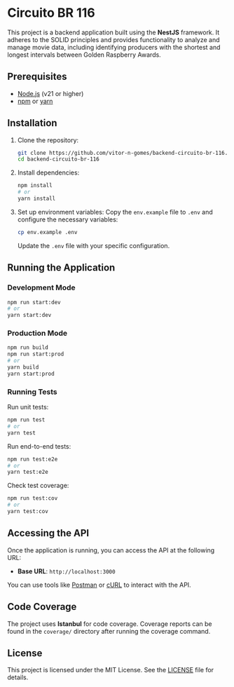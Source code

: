 # Circuito BR 116 

This project is a backend application built using the **NestJS** framework. It adheres to the SOLID principles and provides functionality to analyze and manage movie data, including identifying producers with the shortest and longest intervals between Golden Raspberry Awards.

## Prerequisites

- [Node.js](https://nodejs.org/) (v21 or higher)
- [npm](https://www.npmjs.com/) or [yarn](https://yarnpkg.com/)

## Installation

1. Clone the repository:
   ```bash
   git clone https://github.com/vitor-n-gomes/backend-circuito-br-116.git
   cd backend-circuito-br-116
   ```

2. Install dependencies:
   ```bash
   npm install
   # or
   yarn install
   ```

3. Set up environment variables:
   Copy the `env.example` file to `.env` and configure the necessary variables:
   ```bash
   cp env.example .env
   ```

   Update the `.env` file with your specific configuration.

## Running the Application

### Development Mode
```bash
npm run start:dev
# or
yarn start:dev
```

### Production Mode
```bash
npm run build
npm run start:prod
# or
yarn build
yarn start:prod
```

### Running Tests
Run unit tests:
```bash
npm run test
# or
yarn test
```

Run end-to-end tests:
```bash
npm run test:e2e
# or
yarn test:e2e
```

Check test coverage:
```bash
npm run test:cov
# or
yarn test:cov
```

## Accessing the API

Once the application is running, you can access the API at the following URL:

- **Base URL**: `http://localhost:3000`

You can use tools like [Postman](https://www.postman.com/) or [cURL](https://curl.se/) to interact with the API.

## Code Coverage

The project uses **Istanbul** for code coverage. Coverage reports can be found in the `coverage/` directory after running the coverage command.

## License

This project is licensed under the MIT License. See the [LICENSE](LICENSE) file for details.
